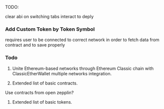 TODO:

clear abi on switching tabs interact to deply


### Add Custom Token by Token Symbol

requires user to be connected to correct network in order to fetch data from 
contract and to save properly


### Todo



1. Unite Ethereum-based networks through Ethereum Classic chain with ClassicEtherWallet multiple networks integration.


 
1. Extended list of basic contracts.

  Use contracts from open zepplin?

 
1. Extended list of basic tokens.



